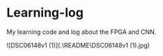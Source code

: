 # Learning-log
My learning code and log about the FPGA and CNN.

![DSC06148v1 (1)](.\README\DSC06148v1 (1).jpg)
